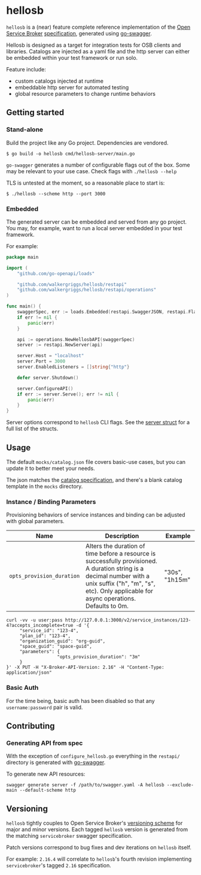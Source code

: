 # hellosb

`hellosb` is a (near) feature complete reference implementation of the [Open Service Broker](https://github.com/openservicebrokerapi/servicebroker) [specification](https://github.com/openservicebrokerapi/servicebroker/blob/master/spec.md), generated using [go-swagger](https://github.com/go-swagger/go-swagger).

Hellosb is designed as a target for integration tests for OSB clients and libraries. Catalogs are injected as a yaml file and the http server can either be embedded within your test framework or run solo.

Feature include:

- custom catalogs injected at runtime
- embeddable http server for automated testing
- global resource parameters to change runtime behaviors

## Getting started

### Stand-alone

Build the project like any Go project. Dependencies are vendored.

```
$ go build -o hellosb cmd/hellosb-server/main.go
```

`go-swagger` generates a number of configurable flags out of the box. Some may be relevant to your use case. Check flags with `./hellosb --help`

TLS is untested at the moment, so a reasonable place to start is:

```
$ ./hellosb --scheme http --port 3000
```

### Embedded

The generated server can be embedded and served from any go project. You may, for example, want to run a local server embedded in your test framework.

For example:

``` go
package main

import (
    "github.com/go-openapi/loads"

    "github.com/walkergriggs/hellosb/restapi"
    "github.com/walkergriggs/hellosb/restapi/operations"
)

func main() {
    swaggerSpec, err := loads.Embedded(restapi.SwaggerJSON, restapi.FlatSwaggerJSON)
    if err != nil {
        panic(err)
    }

    api := operations.NewHellosbAPI(swaggerSpec)
    server := restapi.NewServer(api)

    server.Host = "localhost"
    server.Port = 3000
    server.EnabledListeners = []string{"http"}

    defer server.Shutdown()

    server.ConfigureAPI()
    if err := server.Serve(); err != nil {
        panic(err)
    }
}
```

Server options correspond to `hellosb` CLI flags. See the [server struct](./blob/main/restapi/server.go) for a full list of the structs.

## Usage

The default `mocks/catalog.json` file covers basic-use cases, but you can update it to better meet your needs.

The json matches the [catalog specification](https://github.com/openservicebrokerapi/servicebroker/blob/master/spec.md#service-offering-object), and there's a blank catalog template in the `mocks` directory.

### Instance / Binding Parameters

Provisioning behaviors of service instances and binding can be adjusted with global parameters.

| Name      | Description | Example |
| --------- | ----------- | ------- |
| `opts_provision_duration` | Alters the duration of time before a resource is successfully provisioned. A duration string is a decimal number with a unix suffix ("h", "m", "s", etc). Only applicable for async operations. Defaults to 0m. | "30s", "1h15m" |

```
curl -vv -u user:pass http://127.0.0.1:3000/v2/service_instances/123-4?accepts_incomplete=true -d '{
     "service_id": "123-4",
     "plan_id": "123-4",
     "organization_guid": "org-guid",
     "space_guid": "space-guid",
     "parameters": {
                   "opts_provision_duration": "3m"
     }
}' -X PUT -H "X-Broker-API-Version: 2.16" -H "Content-Type: application/json"
```

### Basic Auth

For the time being, basic auth has been disabled so that any `username:password` pair is valid.

## Contributing

### Generating API from spec

With the exception of `configure_hellosb.go` everything in the `restapi/` directory is generated with [go-swagger](https://github.com/go-swagger/go-swagger).

To generate new API resources:

```
swagger generate server -f /path/to/swagger.yaml -A hellosb --exclude-main --default-scheme http
```

## Versioning

`hellosb` tightly couples to Open Service Broker's [versioning scheme](https://github.com/openservicebrokerapi/servicebroker/blob/master/release-notes.md) for major and minor versions. Each tagged `hellosb` version is generated from the matching `servicebroker` swagger specification.

Patch versions correspond to bug fixes and dev iterations on `hellosb` itself.

For example: `2.16.4` will correlate to `hellosb`'s fourth revision implementing `servicebroker`'s tagged `2.16` specification.
